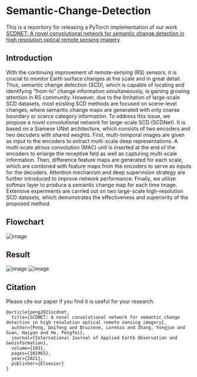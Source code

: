 # Semantic-Change-Detection
This is a reporitory for releasing a PyTorch implementation of our work [SCDNET: A novel convolutional network for semantic change detection in
high resolution optical remote sensing imagery](https://www.sciencedirect.com/science/article/pii/S0303243421001720)
## Introduction
With the continuing improvement of remote-sensing (RS) sensors, it is crucial to monitor Earth surface changes at
fne scale and in great detail. Thus, semantic change detection (SCD), which is capable of locating and identifying
“from-to” change information simultaneously, is gaining growing attention in RS community. However, due to
the limitation of large-scale SCD datasets, most existing SCD methods are focused on scene-level changes, where
semantic change maps are generated with only coarse boundary or scarce category information. To address this
issue, we propose a novel convolutional network for large-scale SCD (SCDNet). It is based on a Siamese UNet
architecture, which consists of two encoders and two decoders with shared weights. First, multi-temporal images
are given as input to the encoders to extract multi-scale deep representations. A multi-scale atrous convolution
(MAC) unit is inserted at the end of the encoders to enlarge the receptive feld as well as capturing multi-scale
information. Then, difference feature maps are generated for each scale, which are combined with feature maps
from the encoders to serve as inputs for the decoders. Attention mechanism and deep supervision strategy are
further introduced to improve network performance. Finally, we utilize softmax layer to produce a semantic
change map for each time image. Extensive experiments are carried out on two large-scale high-resolution SCD
datasets, which demonstrates the effectiveness and superiority of the proposed method.
## Flowchart
![image](https://user-images.githubusercontent.com/20106991/133845363-a0bf9e61-609b-4ffb-b675-a003fe2396c9.png)
## Result
![image](https://user-images.githubusercontent.com/20106991/133845431-0578364c-f815-4342-ac55-365b7cc70ee8.png)
![image](https://user-images.githubusercontent.com/20106991/133845478-a891ff7c-e76f-45ef-a8bd-231e32e658a5.png)
## Citation
Please cite our paper if you find it is useful for your research.
```
@article{peng2021scdnet,
  title={SCDNET: A novel convolutional network for semantic change detection in high resolution optical remote sensing imagery},
  author={Peng, Daifeng and Bruzzone, Lorenzo and Zhang, Yongjun and Guan, Haiyan and He, Pengfei},
  journal={International Journal of Applied Earth Observation and Geoinformation},
  volume={103},
  pages={102465},
  year={2021},
  publisher={Elsevier}
}
```
